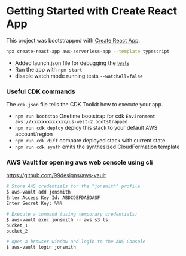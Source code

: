 # Getting Started with Create React App

This project was bootstrapped with [Create React App](https://github.com/facebook/create-react-app).
```bash
npx create-react-app aws-serverless-app --template typescript
```

* Added launch.json file for debugging the [tests](https://create-react-app.dev/docs/debugging-tests/) 
* Run the app with `npm start`
* disable watch mode running tests `--watchAll=false`

### Useful CDK commands
The `cdk.json` file tells the CDK Toolkit how to execute your app.

* `npm run bootstap`    Onetime bootstrap for cdk `Environment aws://xxxxxxxxxxxxx/us-west-2 bootstrapped.`
* `npm run cdk deploy`      deploy this stack to your default AWS account/region
* `npm run cdk diff`        compare deployed stack with current state
* `npm run cdk synth`       emits the synthesized CloudFormation template

### AWS Vault for opening aws web console using cli
https://github.com/99designs/aws-vault

```bash
# Store AWS credentials for the "jonsmith" profile
$ aws-vault add jonsmith
Enter Access Key Id: ABDCDEFDASDASF
Enter Secret Key: %%%

# Execute a command (using temporary credentials)
$ aws-vault exec jonsmith -- aws s3 ls
bucket_1
bucket_2

# open a browser window and login to the AWS Console
$ aws-vault login jonsmith
```